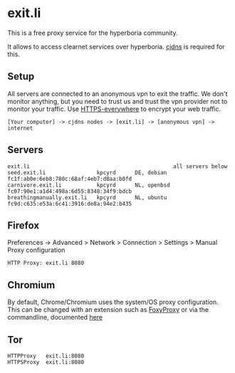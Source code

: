 exit.li
=======

This is a free proxy service for the hyperboria community.

It allows to access clearnet services over hyperboria. [cjdns](1) is required for this.

[1]: https://github.com/cjdelisle/cjdns

Setup
-----

All servers are connected to an anonymous vpn to exit the traffic. We don't monitor anything, but you need to trust us and trust the vpn provider not to monitor your traffic. Use [HTTPS-everywhere](1) to encrypt your web traffic.


	[Your computer] -> cjdns nodes -> [exit.li] -> [anonymous vpn] -> internet


[1]: https://www.eff.org/Https-everywhere

Servers
-------

	exit.li                                             all servers below
	seed.exit.li                kpcyrd      DE, debian  fc1f:ab0e:6eb8:780c:68af:4eb7:d8aa:b0fd
	carnivore.exit.li           kpcyrd      NL, openbsd fc07:90e1:a1d4:498a:6d55:8348:34f9:bdcb
	breathingmanually.exit.li   kpcyrd      NL, ubuntu  fc9d:c635:e53a:6c41:3916:de8a:94e2:b435

Firefox
-------

Preferences -> Advanced > Network > Connection > Settings > Manual Proxy configuration

	HTTP Proxy:	exit.li	8080

Chromium
--------

By default, Chrome/Chromium uses the system/OS proxy configuration. This can be changed with an extension such as [FoxyProxy](https://chrome.google.com/webstore/detail/foxyproxy-standard/gcknhkkoolaabfmlnjonogaaifnjlfnp?hl=en) or via the commandline, documented [here](http://www.chromium.org/developers/design-documents/network-settings)

Tor
---

	HTTPProxy	exit.li:8080
	HTTPSProxy	exit.li:8080

